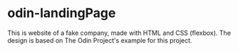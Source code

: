 # odin-landingPage
This is website of a fake company, made with HTML and CSS (flexbox). The design is based on The Odin Project's example for this project.
